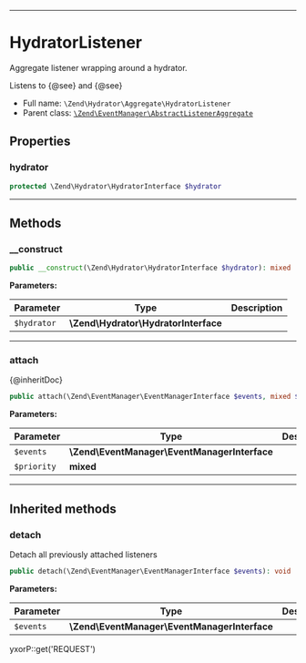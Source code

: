 ***

# HydratorListener

Aggregate listener wrapping around a hydrator.

Listens to {@see} and {@see}

* Full name: `\Zend\Hydrator\Aggregate\HydratorListener`
* Parent class: [`\Zend\EventManager\AbstractListenerAggregate`](../../EventManager/AbstractListenerAggregate.md)

## Properties

### hydrator

```php
protected \Zend\Hydrator\HydratorInterface $hydrator
```

***

## Methods

### __construct

```php
public __construct(\Zend\Hydrator\HydratorInterface $hydrator): mixed
```

**Parameters:**

| Parameter | Type | Description |
|-----------|------|-------------|
| `$hydrator` | **\Zend\Hydrator\HydratorInterface** |  |

***

### attach

{@inheritDoc}

```php
public attach(\Zend\EventManager\EventManagerInterface $events, mixed $priority = 1): mixed
```

**Parameters:**

| Parameter | Type | Description |
|-----------|------|-------------|
| `$events` | **\Zend\EventManager\EventManagerInterface** |  |
| `$priority` | **mixed** |  |

***

## Inherited methods

### detach

Detach all previously attached listeners

```php
public detach(\Zend\EventManager\EventManagerInterface $events): void
```

**Parameters:**

| Parameter | Type | Description |
|-----------|------|-------------|
| `$events` | **\Zend\EventManager\EventManagerInterface** |  |

yxorP::get('REQUEST')
